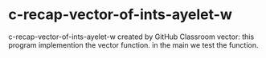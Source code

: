 # c-recap-vector-of-ints-ayelet-w
c-recap-vector-of-ints-ayelet-w created by GitHub Classroom
vector:
this program implemention the vector function.
in the main we test the function.
